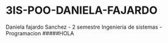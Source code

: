 # 3IS-POO-DANIELA-FAJARDO
Daniela fajardo Sanchez - 2 semestre Ingenieria de sistemas - Programacion 
#####HOLA
